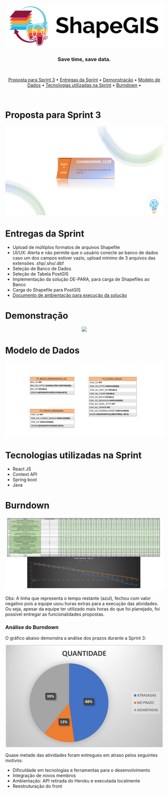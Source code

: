 <div align="center">
    <img src="/assets/images/png/shapegis-logo.png">
</div>

<h3 align="center"> 
Save time, save data. </h3> <br>

 <p align="center">
    <a href="#Proposta-para-Sprint-3">Proposta para Sprint 3</a> •
    <a href="#Entregas-da-Sprint">Entregas da Sprint</a> •
    <a href="#Demonstração">Demonstração</a> •
    <a href="#Modelo-de-Dados">Modelo de Dados</a> •
    <a href="#Tecnologias-utilizadas-na-Sprint">Tecnologias utilizadas na Sprint</a> •
    <a href="#Burndown">Burndown</a> •
 </p> 
 <br>

# Proposta para Sprint 3
<div align="center">
    <img src="/assets/images/png/cards-sprint3.png">
</div>

# Entregas da Sprint
 
* Upload de múltiplos formatos de arquivos Shapefile
* UI/UX: Alerta e não permite que o usuário conecte ao banco de dados caso um dos campos estiver vazio, upload mínimo de 3 arquivos das extensões .shp/.shx/.dbf
* Seleção de Banco de Dados
* Seleção de Tabela PostGIS
* Implementação da solução DE-PARA, para carga de Shapefiles ao Banco
* Carga do Shapefile para PostGIS
* [Documento de ambientação para execução da solução](https://github.com/BureauTech/Mini-ETL-Shapefile-to-PostGis/tree/sprint-3/docs/Documento_Ambientacao_ShapeGis.pdf)

# Demonstração

<div align="center">
    <img src="/assets/images/gif/demo-sprint-3.gif">
</div>

# Modelo de Dados

<div align="center">
    <img src="/assets/images/png/Diagrama_ERv2.png">
</div>

# Tecnologias utilizadas na Sprint

- React JS
- Context API
- Spring boot
- Java

# Burndown

<div align="center">
    <img src="/assets/images/png/burndown-sprint3.png">
</div>

Obs: A linha que representa o tempo restante (azul), fechou com valor negativo pois a equipe usou horas extras para a execução das atividades. Ou seja, apesar da equipe ter utilizado mais horas do que foi planejado, foi possível entregar as funcionalidades propostas.

### Análise do Burndown

O gráfico abaixo demonstra a análise dos prazos durante a Sprint 3:

<div align="center">
    <img width="500" src="/assets/images/png/analise_burndown_sprint3.png">
</div>

Quase metade das atividades foram entregues em atraso pelos seguintes motivos:

- Dificuldade em tecnologias e ferramentas para o desenvolvimento
- Integração de novos membros
- Ambientação: API retirada do Heroku e executada localmente
- Reestruturação do front
